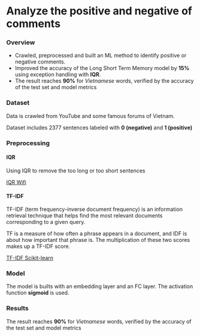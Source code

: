 # Analyze the positive and negative of comments

### Overview 
* Crawled, preprocessed and built an ML method to identify positive or negative comments.
* Improved the accuracy of the Long Short Term Memory model by **15%** using exception handling with **IQR**.
* The result reaches **90%** for *Vietnamese* words, verified by the accuracy of the test set and model metrics

### Dataset

Data is crawled from YouTube and some famous forums of Vietnam.

Dataset includes 2377 sentences labeled with **0 (negative)** and **1 (positive)**

### Preprocessing 
#### IQR
Using IQR to remove the too long or too short sentences

[IQR Wifi](https://en.wikipedia.org/wiki/Interquartile_range)

#### TF-IDF
TF-IDF (term frequency-inverse document frequency) is an information retrieval technique that helps find the most relevant documents corresponding to a given query.

TF is a measure of how often a phrase appears in a document, and IDF is about how important that phrase is. The multiplication of these two scores makes up a TF-IDF score.

[TF-IDF Scikit-learn](https://scikit-learn.org/stable/modules/generated/sklearn.feature_extraction.text.TfidfVectorizer.html)


### Model
The model is builts with an embedding layer and an FC layer. The activation function **sigmoid** is used.

### Results
The result reaches **90%** for *Vietnamese* words, verified by the accuracy of the test set and model metrics
